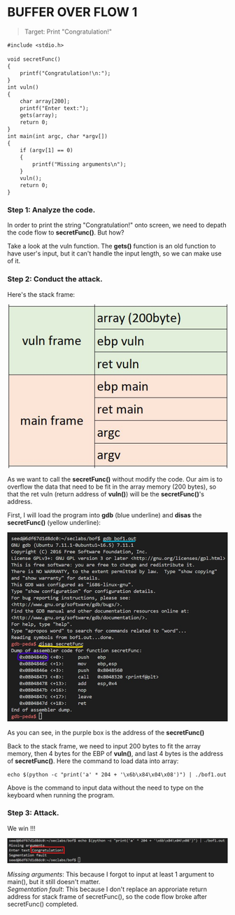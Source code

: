# BUFFER OVER FLOW 1
> Target: Print "Congratulation!"
```
#include <stdio.h>

void secretFunc()
{
    printf("Congratulation!\n:");
}
int vuln()
{
    char array[200];
    printf("Enter text:");
    gets(array);
    return 0;
}
int main(int argc, char *argv[])
{
    if (argv[1] == 0)
    {
        printf("Missing arguments\n");
    }
    vuln();
    return 0;
}
```

### Step 1: Analyze the code.
In order to print the string "Congratulation!" onto screen, we need to depath the code flow to **secretFunc()**. But how?

Take a look at the vuln function. The **gets()** function is an old function to have user's input, but it can't handle the input length, so we can make use of it.

### Step 2: Conduct the attack.
Here's the stack frame:

![Stack Frame](./images/bof1/stackFrame.jpg)

As we want to call the **secretFunc()** without modify the code. Our aim is to overflow the data that need to be fit in the array memory (200 bytes), so that the ret vuln (return address of **vuln()**) will be the **secretFunc()**'s address.

First, I will load the program into **gdb** (blue underline) and **disas** the **secretFunc()** (yellow underline):

![secretFunc()](./images/bof1/disasSecretFunc.jpg)

As you can see, in the purple box is the address of the **secretFunc()**

Back to the stack frame, we need to input 200 bytes to fit the array memory, then 4 bytes for the EBP of **vuln()**, and last 4 bytes is the address of **secretFunc()**. Here the command to load data into array:

    echo $(python -c "print('a' * 204 + '\x6b\x84\x04\x08')") | ./bof1.out

Above is the command to input data without the need to type on the keyboard when running the program.

### Step 3: Attack.
We win !!!

![Success](./images/bof1/success.jpg)

*Missing arguments*: This because I forgot to input at least 1 argument to main(), but it still doesn't matter.  
*Segmentation fault*: This because I don't replace an approriate return address for stack frame of secretFunc(), so the code flow broke after secretFunc() completed. 
